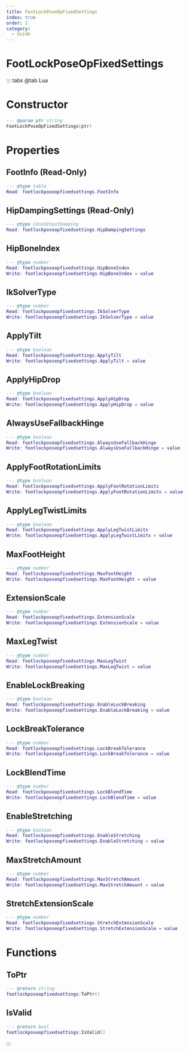 ```yaml
---
title: FootLockPoseOpFixedSettings
index: true
order: 2
category:
  - Guide
---
```


# FootLockPoseOpFixedSettings

::: tabs
@tab Lua
# Constructor
```lua
--- @param ptr string
FootLockPoseOpFixedSettings(ptr)
```
# Properties
## FootInfo (Read-Only)
```lua
--- @type table
Read: footlockposeopfixedsettings.FootInfo
```
## HipDampingSettings (Read-Only)
```lua
--- @type CAnimInputDamping
Read: footlockposeopfixedsettings.HipDampingSettings
```
## HipBoneIndex 
```lua
--- @type number
Read: footlockposeopfixedsettings.HipBoneIndex
Write: footlockposeopfixedsettings.HipBoneIndex = value
```
## IkSolverType 
```lua
--- @type number
Read: footlockposeopfixedsettings.IkSolverType
Write: footlockposeopfixedsettings.IkSolverType = value
```
## ApplyTilt 
```lua
--- @type boolean
Read: footlockposeopfixedsettings.ApplyTilt
Write: footlockposeopfixedsettings.ApplyTilt = value
```
## ApplyHipDrop 
```lua
--- @type boolean
Read: footlockposeopfixedsettings.ApplyHipDrop
Write: footlockposeopfixedsettings.ApplyHipDrop = value
```
## AlwaysUseFallbackHinge 
```lua
--- @type boolean
Read: footlockposeopfixedsettings.AlwaysUseFallbackHinge
Write: footlockposeopfixedsettings.AlwaysUseFallbackHinge = value
```
## ApplyFootRotationLimits 
```lua
--- @type boolean
Read: footlockposeopfixedsettings.ApplyFootRotationLimits
Write: footlockposeopfixedsettings.ApplyFootRotationLimits = value
```
## ApplyLegTwistLimits 
```lua
--- @type boolean
Read: footlockposeopfixedsettings.ApplyLegTwistLimits
Write: footlockposeopfixedsettings.ApplyLegTwistLimits = value
```
## MaxFootHeight 
```lua
--- @type number
Read: footlockposeopfixedsettings.MaxFootHeight
Write: footlockposeopfixedsettings.MaxFootHeight = value
```
## ExtensionScale 
```lua
--- @type number
Read: footlockposeopfixedsettings.ExtensionScale
Write: footlockposeopfixedsettings.ExtensionScale = value
```
## MaxLegTwist 
```lua
--- @type number
Read: footlockposeopfixedsettings.MaxLegTwist
Write: footlockposeopfixedsettings.MaxLegTwist = value
```
## EnableLockBreaking 
```lua
--- @type boolean
Read: footlockposeopfixedsettings.EnableLockBreaking
Write: footlockposeopfixedsettings.EnableLockBreaking = value
```
## LockBreakTolerance 
```lua
--- @type number
Read: footlockposeopfixedsettings.LockBreakTolerance
Write: footlockposeopfixedsettings.LockBreakTolerance = value
```
## LockBlendTime 
```lua
--- @type number
Read: footlockposeopfixedsettings.LockBlendTime
Write: footlockposeopfixedsettings.LockBlendTime = value
```
## EnableStretching 
```lua
--- @type boolean
Read: footlockposeopfixedsettings.EnableStretching
Write: footlockposeopfixedsettings.EnableStretching = value
```
## MaxStretchAmount 
```lua
--- @type number
Read: footlockposeopfixedsettings.MaxStretchAmount
Write: footlockposeopfixedsettings.MaxStretchAmount = value
```
## StretchExtensionScale 
```lua
--- @type number
Read: footlockposeopfixedsettings.StretchExtensionScale
Write: footlockposeopfixedsettings.StretchExtensionScale = value
```
# Functions
## ToPtr
```lua
--- @return string
footlockposeopfixedsettings:ToPtr()
```
## IsValid
```lua
--- @return bool
footlockposeopfixedsettings:IsValid()
```

:::